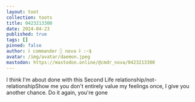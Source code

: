 ```yaml
---
layout: toot
collection: toots
title: 0423213300
date: 2024-04-23
published: true
tags: []
pinned: false
author: ⸸ commander ░ nova ⸸ :~$
avatar: /img/avatar/daemon.jpeg
mastodon: https://mastodon.online/@cmdr_nova/0423213300
---
```


I think I'm about done with this Second Life relationship/not-relationshipShow me you don't entirely value my feelings once, I give you another chance. Do it again, you're gone
